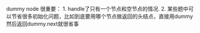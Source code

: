 dummy node 很重要： 1. handle了只有一个节点和空节点的情况. 2. 某些题中可以节省很多初始化问题，比如到底要用哪个节点做返回的头结点，直接用dummy然后返回dummy.next就很省事
